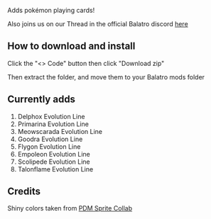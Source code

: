 Adds pokémon playing cards!

Also joins us on our Thread in the official Balatro discord [here](https://discord.com/channels/1116389027176787968/1326197297553342505)

## How to download and install

Click the "<> Code" button then click "Download zip" 

Then extract the folder, and move them to your Balatro mods folder

## Currently adds

1. Delphox Evolution Line
2. Primarina Evolution Line
3. Meowscarada Evolution Line
4. Goodra Evolution Line
5. Flygon Evolution Line
6. Empoleon Evolution Line
7. Scolipede Evolution Line
8. Talonflame Evolution Line

## Credits

Shiny colors taken from [PDM Sprite Collab](https://sprites.pmdcollab.org/#/)
